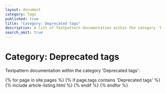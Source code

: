```yaml
---
layout: document
category: Tags
published: true
title: "Category: Deprecated tags"
description: A list of Textpattern documentation within the category 'Deprecated tags'.
search_omit: true
---
```


# Category: Deprecated tags

Textpattern documentation within the category 'Deprecated tags':

<div>
    {% for page in site.pages %}
        {% if page.tags contains 'Deprecated tags' %}
            {% include article-listing.html %}
        {% endif %}
    {% endfor %}
</div>
